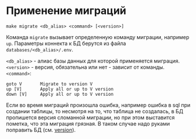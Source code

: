 # Применение миграций
```
make migrate <db_alias> <command> [<version>]
```
Команда `migrate` вызывает определенную команду миграции, например `up`. Параметры коннекта к БД берутся из файла `databases/<db_alias>/.env`.

`<db_alias>` - алиас базы данных для которой применяется миграция.  
`<version>` - версия, обязательна или нет - зависит от команды.  
`<command>`:
```
goto V       Migrate to version V
up [V]       Apply all or up to V version
down [V]     Apply all or up to V version
```

Если во время миграций произошла ошибка, например ошибка в sql при создании таблицы, то несмотря на то, что таблица не создалась, в БД пропишется версия сломанной миграции, но при этом выставится пометка, что эта миграция грязная. В таком случае надо руками поправить БД (см. [version](../../cmd/version/README.md)).